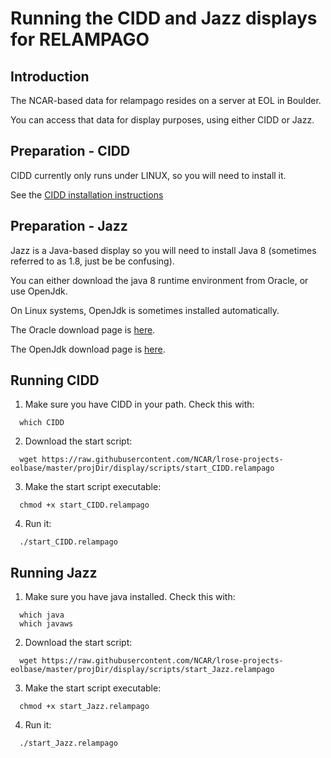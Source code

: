 # Running the CIDD and Jazz displays for RELAMPAGO

## Introduction

The NCAR-based data for relampago resides on a server at EOL in Boulder.

You can access that data for display purposes, using either CIDD or Jazz.

## Preparation - CIDD

CIDD currently only runs under LINUX, so you will need to install it.

See the [CIDD installation instructions](https://github.com/NCAR/lrose-core/blob/master/docs/build/CIDD_build.linux.md)

## Preparation - Jazz

Jazz is a Java-based display so you will need to install Java 8 (sometimes referred to as 1.8, just be be confusing).

You can either download the java 8 runtime environment from Oracle, or use OpenJdk.

On Linux systems, OpenJdk is sometimes installed automatically.

The Oracle download page is [here](https://www.oracle.com/technetwork/java/javase/downloads/jdk8-downloads-2133151.html).

The OpenJdk download page is [here](https://openjdk.java.net/install/).

## Running CIDD

1. Make sure you have CIDD in your path. Check this with:

```
  which CIDD
```

2. Download the start script:

```
  wget https://raw.githubusercontent.com/NCAR/lrose-projects-eolbase/master/projDir/display/scripts/start_CIDD.relampago
```

3. Make the start script executable:

```
  chmod +x start_CIDD.relampago
```

4. Run it:

```
  ./start_CIDD.relampago
```

## Running Jazz

1. Make sure you have java installed. Check this with:

```
  which java
  which javaws
```

2. Download the start script:

```
  wget https://raw.githubusercontent.com/NCAR/lrose-projects-eolbase/master/projDir/display/scripts/start_Jazz.relampago
```

3. Make the start script executable:

```
  chmod +x start_Jazz.relampago
```

4. Run it:

```
  ./start_Jazz.relampago
```
      
